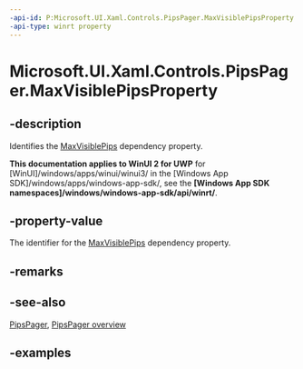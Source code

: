 ```yaml
---
-api-id: P:Microsoft.UI.Xaml.Controls.PipsPager.MaxVisiblePipsProperty
-api-type: winrt property
---
```


# Microsoft.UI.Xaml.Controls.PipsPager.MaxVisiblePipsProperty

<!--
public static Windows.UI.Xaml.DependencyProperty MaxVisiblePipsProperty { get; }
-->

## -description

Identifies the [MaxVisiblePips](pipspager_maxvisiblepips.md) dependency property.

**This documentation applies to WinUI 2 for UWP** for [WinUI]/windows/apps/winui/winui3/ in the [Windows App SDK]/windows/apps/windows-app-sdk/, see the **[Windows App SDK namespaces]/windows/windows-app-sdk/api/winrt/**.

## -property-value

The identifier for the [MaxVisiblePips](pipspager_maxvisiblepips.md) dependency property.

## -remarks

## -see-also

[PipsPager](pipspager.md), [PipsPager overview](/windows/apps/design/controls/pipspager)

## -examples

